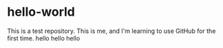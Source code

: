 # hello-world
This is a test repository.
This is me, and I'm learning to use GitHub for the first time.
hello hello hello
